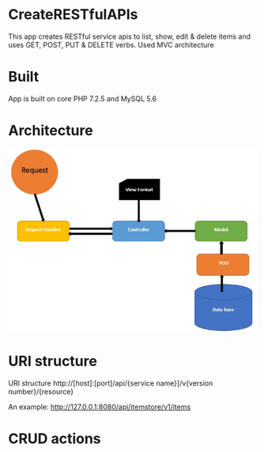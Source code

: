# CreateRESTfulAPIs

This app creates RESTful service apis to list, show, edit & delete items and uses GET, POST, PUT & DELETE verbs. Used MVC architecture


# Built
App is built on core PHP 7.2.5 and MySQL 5.6

# Architecture

![architecture_create_rest_api.jpg](./architecture_create_rest_api.jpg)

# URI structure
URI structure http://[host]:[port]/api/{service name}]/v{version number}/{resource}

An example: http://127.0.0.1:8080/api/itemstore/v1/items


# CRUD actions

